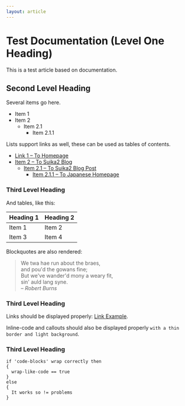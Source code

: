 ```yaml
---
layout: article
---
```


# Test Documentation (Level One Heading)

This is a test article based on documentation.

## Second Level Heading
Several items go here.
* Item 1
* Item 2
  * Item 2.1
    * Item 2.1.1

Lists support links as well, these can be used as tables of contents.
* [Link 1 – To Homepage](https://docs.suika2.com/)
* [Item 2 – To Suika2 Blog](https://blog.suika2.com/)
  * [Item 2.1 – To Suika2 Blog Post](https://blog.suika2.com/2022/10/25/blog-post-title-from-file-name.html)
    * [Item 2.1.1 – To Japanese Homepage](https://docs.suika2.com/jp/)

### Third Level Heading
And tables, like this:

| Heading 1 | Heading 2 |
|-----------|-----------|
| Item 1    | Item 2    |
| Item 3    | Item 4    |

Blockquotes are also rendered:

> We twa hae run about the braes,  
> and pou'd the gowans fine;  
> But we've wander'd mony a weary fit,  
> sin' auld lang syne.  
> – *Robert Burns*


### Third Level Heading
Links should be displayed properly: [Link Example](https://docs.suika2.com/).

Inline-code and callouts should also be displayed properly `with a thin border and light background`.

### Third Level Heading

```
if 'code-blocks' wrap correctly then
{
  wrap-like-code == true
}
else
{
  It works so != problems
}
```
